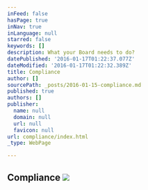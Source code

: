 ```yaml
---
inFeed: false
hasPage: true
inNav: true
inLanguage: null
starred: false
keywords: []
description: What your Board needs to do?
datePublished: '2016-01-17T01:22:37.077Z'
dateModified: '2016-01-17T01:22:32.389Z'
title: Compliance
author: []
sourcePath: _posts/2016-01-15-compliance.md
published: true
authors: []
publisher:
  name: null
  domain: null
  url: null
  favicon: null
url: compliance/index.html
_type: WebPage

---
```

## Compliance ![](https://the-grid-user-content.s3-us-west-2.amazonaws.com/8cf1af9d-5395-4bb9-acd7-111f42fa04c1.png)